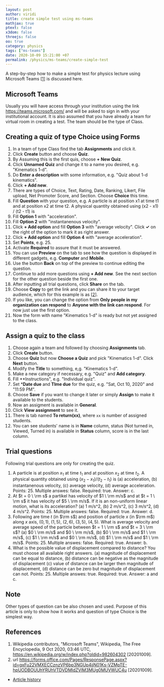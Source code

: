 ```yaml
---
layout: post
author: viridi
title: create simple test using ms-teams
mathjax: true
ptext: false
x3dom: false
threejs: false
oo: true
category: physics
tags: ["ms-teams"]
date: 2020-10-09 15:21:00 +07
permalink: /physics/ms-teams/create-simple-test
---
```

A step-by-step how to make a simple test for physics lecture using Microsoft Teams [[1](#ref1)] is discussed here.


## Microsoft Teams
Usually you will have access through your institution using the link <https://teams.microsoft.com/> and will be asked to sign in with your institutional account. It is also assumed that you have already a team for virtual room in creating a test. The team should be the type of Class.


## Creating a quiz of type Choice using Forms
1. In a team of type Class find the tab **Assignments** and click it.
2. Click **Create** button and choose **Quiz**.
3. By Assuming this is the first quis, choose **+ New Quiz**.
4. Click **Unnamed Quiz** and change it to a name you desired, e.g. "Kinematics 1-d".
5. Do **Enter a description** with some information, e.g. "Quiz about 1-d kinematics".
6. Click **+ Add new**.
7. There are types of Choice, Text, Rating, Date, Ranking, Likert, File upload, Net Promoter Score, and Section. Choose **Choice** this time.
8. Fill **Question** with your question, e.g. A particle is at position x1 at time t1 and at position x2 at time t2. A physical quantity obtained using (x2 - x1) / (t2 - t1) is
9. Fill **Option 1** with "acceleration".
10. Fill **Option 2** with "instantanenous velocity".
11. Click **+ Add option** and fill **Option 3** with "average velocity". Click **✓** on the right of the option to mark it as right answer.
12. Click **+ Add option** and fill **Option 4** with "average acceleration".
13. Set **Points**, e.g. 25.
14. Activate **Required** to assure that it must be answered.
15. You can use **Preview** on the tab to see how the question is displayed in different gadgets, e.g. **Computer** and **Mobile**.
16. Use the button **Back** on top of the preview to continue editing the question.
17. Continue to add more questions using **+ Add new**. See the next section for the other question beside the first one.
18. After inputting all trial questions, click **Share** on the tab.
19. Choose **Copy** to get the link and you can share it to your target audience, which for this example is as [[2](#ref2)].
20. If you like, you can change the option from **Only people in my organization can respond** to **Anyone with the link can respond**. For now just use the first option.
21. Now the form with name "Kinematics 1-d" is ready but not yet assigned to the class.


## Assign a quiz to the class
1. Choose again a team and followed by choosing **Assignments** tab.
2. Click **Create** button.
3. Choose **Quiz** but now **Choose a Quiz** and pick "Kinematics 1-d". Click **Next** button.
4. Modify the **Title** to something, e,g. "Kinematics 1-d".
5. Make a new category if necessary, e.g. "Quiz" and **Add category**.
6. Fill **Instructions", e.g. "Individual quiz".
7. Set ***Date due** and **TIme due** for the quiz, e.g. "Sat, Oct 10, 2020" and "11:59 PM". 
8. Choose **Save** if you want to change it later or simply **Assign** to make it available to the students.
9. Now an assigment is available in **General**.
10. Click **View assignment** to see it.
11. There is tab named **To return(xx)**, where `xx` is number of assigned students.
12. You can see students' name is in **Name** column, status (Not turned in, Viewed, Turned in) is available in **Status** column, score is in the last column.


## Trial questions
Following trial questions are only for creating the quiz.
1. A particle is at position $x_1$ at time $t_1$ and at position $x_2$ at time $t_2$. A physical quantity obtained using $(x_2 - x_1) / (t_2 - t_1)$ is (a) acceleration, (b) instantanenous velocity, (c) average velocity, (d) average acceleration. Points: 25. Multiple answes: false. Required: true. Answer: c.
2. At $t = 0 \ \rm s$ a partikel has velocity of $1 \ \rm m/s$ and at $t = 1 \ \rm s$ it has velocity of $5 \ \rm m/s$. If it is an non-uniform linear motion, what is its acceleration? (a) 1 m/s^2, (b) 2 m/s^2, (c) 3 m/s^2, (d) 4 m/s^2. Points: 25. Multiple answes: false. Required: true. Answer: d.
3. Following are time $t$ (in $\rm s$) and position of particle $x$ (in $\rm m$) along $x$ axis, $(0, 1)$, $(1, 5)$, $(2, 6)$, $(3, 5)$, $(4, 5)$. What is average velocity and average speed of the particle between $t = 1 \ \rm s$ and $t = 3 \ \rm s$? (a) $0 \ \rm m/s$ and $0 \ \rm m/s$, (b) $0 \ \rm m/s$ and $1 \ \rm m/s$, (c) $1 \ \rm m/s$ and $0 \ \rm m/s$, (d) $1 \ \rm m/s$ and $1 \ \rm m/s$. Points: 25. Multiple answes: false. Required: true. Answer: b.
4. What is the possible value of displacement compared to distance? You must choose all available right answers. (a) magnitude of displacement can be equal to distance, (b) distance can be negative as the magnitude of displacement (c) value of distance can be larger then magnitude of displacement, (d) distance can be zero but magnitude of displacement can not. Points: 25. Multiple answes: true. Required: true. Answer: a and c.


## Note
Other types of question can be also chosen and used. Purpose of this article is only to show how it works and question of type Choice is the simplest way.


## References
1. <a name="ref1"></a>Wikipedia contributors, "Microsoft Teams", Wikipedia, The Free Encyclopedia, 9 Oct 2020, 03:46 UTC, <https://en.wikipedia.org/w/index.php?oldid=982604302> [20201009].
2. <a name="ref2"></a> url <https://forms.office.com/Pages/ResponsePage.aspx?id=gxFu22VMXECCznzVP6bp3NGUp4ijN01Ks-VZMpTE-hpUODBOUUhYRUhVTDVDMldZVlM3MUg0MUVWUC4u> [20201009].

+ [Article history](https://github.com/butiran/butiran.github.io/commits/master/_posts/phys/ms-teams/2020-10-09-create-simple-test.md)
